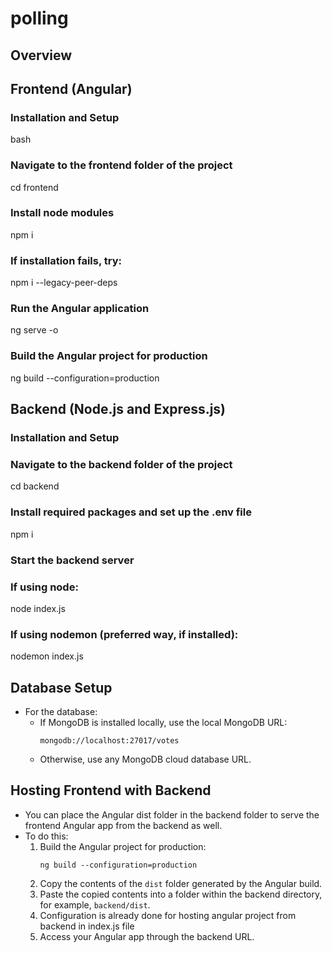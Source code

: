 # polling

## Overview

## Frontend (Angular)

### Installation and Setup

bash
### Navigate to the frontend folder of the project
cd frontend

### Install node modules
npm i

### If installation fails, try:
npm i --legacy-peer-deps

### Run the Angular application
ng serve -o

### Build the Angular project for production
ng build --configuration=production

## Backend (Node.js and Express.js)

### Installation and Setup

### Navigate to the backend folder of the project
cd backend

### Install required packages and set up the .env file
npm i

### Start the backend server
### If using node:
node index.js

### If using nodemon (preferred way, if installed):
nodemon index.js

## Database Setup

- For the database:
  - If MongoDB is installed locally, use the local MongoDB URL:
    ```
    mongodb://localhost:27017/votes
    ```
  - Otherwise, use any MongoDB cloud database URL.

## Hosting Frontend with Backend

- You can place the Angular dist folder in the backend folder to serve the frontend Angular app from the backend as well.
- To do this:
  1. Build the Angular project for production:
     ```
     ng build --configuration=production
     ```
  2. Copy the contents of the `dist` folder generated by the Angular build.
  3. Paste the copied contents into a folder within the backend directory, for example, `backend/dist`.
  4. Configuration is already done for hosting angular project from backend in index.js file
  5. Access your Angular app through the backend URL.
